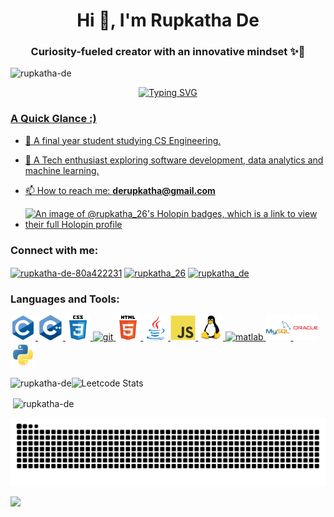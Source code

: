 <h1 align="center">Hi 👋, I'm Rupkatha De</h1>
<h3 align="center">Curiosity-fueled creator with an innovative mindset ✨🧠</h3>

<p align="left"> <img src="https://komarev.com/ghpvc/?username=rupkatha-de&label=Profile%20views&color=0e75b6&style=flat" alt="rupkatha-de" /> </p>
<p align="center">
<a href="https://git.io/typing-svg"><img src="https://readme-typing-svg.demolab.com?font=Fira+Code&pause=1000&width=435&lines=Curious Mind;Creative+soul;Tech+explorer;Striving+each+day+to+become+better+%E2%9D%A3%EF%B8%8F" alt="Typing SVG" />
</p>
<h3 align="left">A Quick Glance :)</h3>

- 🔭 A final year student studying CS Engineering.

- 🌱 A Tech enthusiast exploring software development, data analytics and machine learning.

- 📫 How to reach me: **derupkatha@gmail.com**
- [![An image of @rupkatha_26's Holopin badges, which is a link to view their full Holopin profile](https://holopin.me/rupkatha_26)](https://holopin.io/@rupkatha_26)


<h3 align="left">Connect with me:</h3>
<p align="left">
<a href="https://linkedin.com/in/rupkatha-de-80a422231" target="blank"><img align="center" src="https://raw.githubusercontent.com/rahuldkjain/github-profile-readme-generator/master/src/images/icons/Social/linked-in-alt.svg" alt="rupkatha-de-80a422231" height="30" width="40" /></a>
<a href="https://instagram.com/rupkatha_26" target="blank"><img align="center" src="https://raw.githubusercontent.com/rahuldkjain/github-profile-readme-generator/master/src/images/icons/Social/instagram.svg" alt="rupkatha_26" height="30" width="40" /></a>
<a href="https://www.leetcode.com/rupkatha_de" target="blank"><img align="center" src="https://raw.githubusercontent.com/rahuldkjain/github-profile-readme-generator/master/src/images/icons/Social/leet-code.svg" alt="rupkatha_de" height="30" width="40" /></a>
</p>

<h3 align="left">Languages and Tools:</h3>
<p align="left"> <a href="https://www.cprogramming.com/" target="_blank" rel="noreferrer"> <img src="https://raw.githubusercontent.com/devicons/devicon/master/icons/c/c-original.svg" alt="c" width="40" height="40"/> </a> <a href="https://www.w3schools.com/cpp/" target="_blank" rel="noreferrer"> <img src="https://raw.githubusercontent.com/devicons/devicon/master/icons/cplusplus/cplusplus-original.svg" alt="cplusplus" width="40" height="40"/> </a> <a href="https://www.w3schools.com/css/" target="_blank" rel="noreferrer"> <img src="https://raw.githubusercontent.com/devicons/devicon/master/icons/css3/css3-original-wordmark.svg" alt="css3" width="40" height="40"/> </a> <a href="https://git-scm.com/" target="_blank" rel="noreferrer"> <img src="https://www.vectorlogo.zone/logos/git-scm/git-scm-icon.svg" alt="git" width="40" height="40"/> </a> <a href="https://www.w3.org/html/" target="_blank" rel="noreferrer"> <img src="https://raw.githubusercontent.com/devicons/devicon/master/icons/html5/html5-original-wordmark.svg" alt="html5" width="40" height="40"/> </a> <a href="https://www.java.com" target="_blank" rel="noreferrer"> <img src="https://raw.githubusercontent.com/devicons/devicon/master/icons/java/java-original.svg" alt="java" width="40" height="40"/> </a> <a href="https://developer.mozilla.org/en-US/docs/Web/JavaScript" target="_blank" rel="noreferrer"> <img src="https://raw.githubusercontent.com/devicons/devicon/master/icons/javascript/javascript-original.svg" alt="javascript" width="40" height="40"/> </a> <a href="https://www.linux.org/" target="_blank" rel="noreferrer"> <img src="https://raw.githubusercontent.com/devicons/devicon/master/icons/linux/linux-original.svg" alt="linux" width="40" height="40"/> </a> <a href="https://www.mathworks.com/" target="_blank" rel="noreferrer"> <img src="https://upload.wikimedia.org/wikipedia/commons/2/21/Matlab_Logo.png" alt="matlab" width="40" height="40"/> </a> <a href="https://www.mysql.com/" target="_blank" rel="noreferrer"> <img src="https://raw.githubusercontent.com/devicons/devicon/master/icons/mysql/mysql-original-wordmark.svg" alt="mysql" width="40" height="40"/> </a> <a href="https://www.oracle.com/" target="_blank" rel="noreferrer"> <img src="https://raw.githubusercontent.com/devicons/devicon/master/icons/oracle/oracle-original.svg" alt="oracle" width="40" height="40"/> </a> <a href="https://www.python.org" target="_blank" rel="noreferrer"> <img src="https://raw.githubusercontent.com/devicons/devicon/master/icons/python/python-original.svg" alt="python" width="40" height="40"/> </a> </p>

<p><img align="left" src="https://github-readme-stats.vercel.app/api/top-langs?username=rupkatha-de&show_icons=true&locale=en&layout=compact" alt="rupkatha-de" /></p>

![Leetcode Stats](https://leetcard.jacoblin.cool/rupkatha_de?border=1&radius=5)

<p>&nbsp;<img align="center" src="https://github-readme-stats.vercel.app/api?username=rupkatha-de&show_icons=true&locale=en" alt="rupkatha-de" /></p>



![GithubSnake](https://github.com/halcyon-past/halcyon-past/blob/output/github-snake.svg%20dist/github-snake-dark.svg)

<p align="left">
  <img src="https://capsule-render.vercel.app/api?type=waving&color=gradient&height=100&text=Thanks%20For%20Visiting&section=footer"/>
</p>
